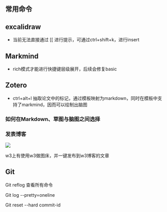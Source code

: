 ## 常用命令

## excalidraw
- 当前无法直接通过 [[ 进行提示，可通过ctrl+shift+k，进行insert

## Markmind
- rich模式才能进行快捷键层级展开，后续会修复basic

## Zotero 
- ctrl+alt+l 抽取论文中的标记，通过模板映射为markdown，同时在模板中支持了markmind，因而可以绘制出脑图


### 如何在Markdown、草图与脑图之间选择

### 发表博客

![](http://image.huawei.com/tiny-lts/v1/images/0662eb5678b78055cd4b6cd9c1f7884a_834x207.png@900-0-90-f.png)


w3上有使用w3做图床，并一键发布到w3博客的文章


## Git

Git reflog 查看所有命令

Git log --pretty=oneline

 Git reset --hard commit-id


